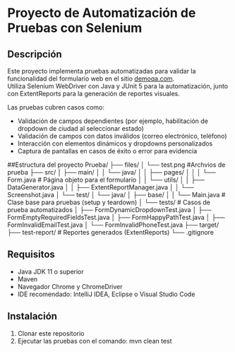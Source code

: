 # Proyecto de Automatización de Pruebas con Selenium

## Descripción

Este proyecto implementa pruebas automatizadas para validar la funcionalidad del formulario web en el sitio [demoqa.com](https://demoqa.com).  
Utiliza Selenium WebDriver con Java y JUnit 5 para la automatización, junto con ExtentReports para la generación de reportes visuales.  

Las pruebas cubren casos como:  
- Validación de campos dependientes (por ejemplo, habilitación de dropdown de ciudad al seleccionar estado)  
- Validación de campos con datos inválidos (correo electrónico, teléfono)  
- Interacción con elementos dinámicos y dropdowns personalizados  
- Captura de pantallas en casos de éxito o error para evidencia  

##Estructura del proyecto
Prueba/
├── files/
│   └── test.png                   #Archvios de prueba
├── src/
│   ├── main/
│   │   └── java/
│   │       ├── pages/
│   │       │   └── Form.java      # Página objeto para el formulario
│   │       └── utils/
│   │           ├── DataGenerator.java
│   │           ├── ExtentReportManager.java
│   │           └── Screenshot.java
│   └── test/
│       └── java/
│           ├── base/
│           │   └── Main.java      # Clase base para pruebas (setup y teardown)
│           └── tests/             # Casos de prueba automatizados
│               ├── FormDynamicDropdownTest.java
│               ├── FormEmptyRequiredFieldsTest.java
│               ├── FormHappyPathTest.java
│               ├── FormInvalidEmailTest.java
│               └── FormInvalidPhoneTest.java
├── target/                        
├── test-report/                   # Reportes generados (ExtentReports)
└── .gitignore      
## Requisitos

- Java JDK 11 o superior  
- Maven
- Navegador Chrome y ChromeDriver
- IDE recomendado: IntelliJ IDEA, Eclipse o Visual Studio Code  

## Instalación

1. Clonar este repositorio
2. Ejecutar las pruebas con el comando: mvn clean test
